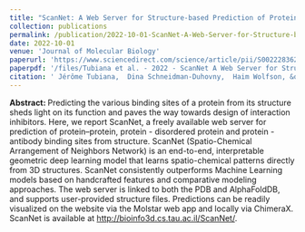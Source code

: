 ```yaml
---
title: "ScanNet: A Web Server for Structure-based Prediction of Protein Binding Sites with Geometric Deep Learning"
collection: publications
permalink: /publication/2022-10-01-ScanNet-A-Web-Server-for-Structure-based-Prediction-of-Protein-Binding-Sites-with-Geometric-Deep-Learning
date: 2022-10-01
venue: 'Journal of Molecular Biology'
paperurl: 'https://www.sciencedirect.com/science/article/pii/S0022283622003606'
paperpdf: '/files/Tubiana et al. - 2022 - ScanNet A Web Server for Structure-based Predicti.pdf'
citation: ' Jérôme Tubiana,  Dina Schneidman-Duhovny,  Haim Wolfson, &quot;ScanNet: A Web Server for Structure-based Prediction of Protein Binding Sites with Geometric Deep Learning.&quot; Journal of Molecular Biology, 2022.'
---
```

<b> Abstract: </b>Predicting the various binding sites of a protein from its structure sheds light on its function and paves the way towards design of interaction inhibitors. Here, we report ScanNet, a freely available web server for prediction of protein–protein, protein - disordered protein and protein - antibody binding sites from structure. ScanNet (Spatio-Chemical Arrangement of Neighbors Network) is an end-to-end, interpretable geometric deep learning model that learns spatio-chemical patterns directly from 3D structures. ScanNet consistently outperforms Machine Learning models based on handcrafted features and comparative modeling approaches. The web server is linked to both the PDB and AlphaFoldDB, and supports user-provided structure files. Predictions can be readily visualized on the website via the Molstar web app and locally via ChimeraX. ScanNet is available at http://bioinfo3d.cs.tau.ac.il/ScanNet/.
